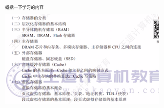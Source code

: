 概括一下学习的内容

![image-20251029151255518](https://raw.githubusercontent.com/Xioaruan912/pic/main/image-20251029151255518.png)

